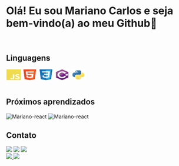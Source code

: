 <h1>Olá! Eu sou Mariano Carlos e seja bem-vindo(a) ao meu Github👋</h1>
<div style="display: inline_block"><br>
  <h2 style="padding-top: 0">Linguagens</h2>
  <img align="center" alt="Mariano-Js" height="30" width="40" src="https://raw.githubusercontent.com/devicons/devicon/master/icons/javascript/javascript-plain.svg">
  <img align="center" alt="Mariano-html" height="30" width="40" src="https://raw.githubusercontent.com/devicons/devicon/master/icons/html5/html5-original.svg">
  <img align="center" alt="Mariano-css" height="30" width="40" src="https://raw.githubusercontent.com/devicons/devicon/master/icons/css3/css3-original.svg">
  <img align="center" alt="Mariano-csharp" height="30" width="40" src="https://raw.githubusercontent.com/devicons/devicon/master/icons/csharp/csharp-original.svg">
  <img align="center" alt="Mariano-python" height="30" width="40" src="https://raw.githubusercontent.com/devicons/devicon/master/icons/python/python-original.svg">
</div>
<div style="display: inline_block"><br>
  <h2 style="padding-top: 0">Próximos aprendizados</h2>
  <img align="center" alt="Mariano-react" height="30" width="40" src="https://cdn.jsdelivr.net/gh/devicons/devicon/icons/react/react-original.svg">
  <img align="center" alt="Mariano-react" height="30" width="40" src="https://cdn.jsdelivr.net/gh/devicons/devicon/icons/typescript/typescript-original.svg">
</div>
</div>
<div>
  <h2 style="padding-top: 0">Contato</h2>
   <a href="https://www.linkedin.com/in/mariano-carlos-silva-418121202/" target="_blank"><img src="https://img.shields.io/badge/-LinkedIn-%230077B5?style=for-the-badge&logo=linkedin&logoColor=white" target="_blank"></a>
  <a href="https://instagram.com/idmariano" target="_blank"><img src="https://img.shields.io/badge/-Instagram-%23E4405F?style=for-the-badge&logo=instagram&logoColor=white" target="_blank"></a>
  <a href = "mailto:mariano.silva@ufvjm.edu.br"><img src="https://img.shields.io/badge/-Gmail-%23333?style=for-the-badge&logo=gmail&logoColor=white" target="_blank"></a></div> 
<div align="left">
  <a href="https://github.com/Mariano-SI">
  <img height="180em" src="https://github-readme-stats.vercel.app/api/top-langs/?username=Mariano-SI&layout=compact&langs_count=7&theme=dracula"/>
  <img height="180em" src="https://github-readme-stats.vercel.app/api?username=Mariano-si&show_icons=true&theme=dracula&include_all_commits=true&count_private=true"/>
</div>
 
  
